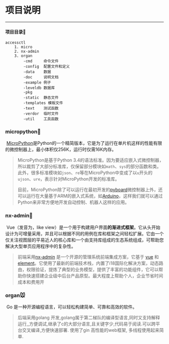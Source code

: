 # 项目说明

---

#### 项目目录:bookmark_tabs:

```
accessctl
    1. micro
    2. nx-admin
    3. organ
    	-cmd     命令文件
        -config  配置文件和定义
        -data    数据
        -doc     说明文档
        -example 例子
        -leveldb 数据库
        -pkg
        -static  静态文件
        -templates 模板文件
        -text    测试函数
        -verdor  临时文件
        -util    工具函数
```

### micropython:snake:

​		[MicroPython](https://micropython.org/)是Python的一个精简版本，它是为了运行在单片机这样的性能有限的微控制器上，最小体积仅256K，运行时仅需16K内存。

> MicroPython是基于Python 3.4的语法标准。因为要适应嵌入式微控制器，所以裁剪了大部分标准库，仅保留部分模块如`math`、`sys`的部分函数和类。此外，很多标准模块如`json`、`re`等在MicroPython中变成了以`u`开头的`ujson`、`ure`，表示针对MicroPython开发的标准库。
>
> 目前，MicroPython除了可以运行在最初开发的[pyboard](https://store.micropython.org/pyb-features)微控制器上外，还可以运行在大量基于ARM的嵌入式系统，如[Arduino](https://www.arduino.cc/)，这样我们就可以通过Python来非常方便地开发自动控制、机器人这样的应用。

### nx-admin:necktie:

​		Vue（发音为，like view）是一个用于构建用户界面**的渐进式框架**。它从头开始设计为可增量采用，并且可以根据不同的用例在库和框架之间轻松扩展。它由一个仅关注视图层的平易近人的核心库和一个由支持库组成的生态系统组成，可帮助您解决大型单页应用程序中的复杂性。

> 前端采用[nx-admin](https://mgbq.github.io/vue-permission/#/login) 是一个开源的管理系统前端集成方案，它基于 [vue](https://github.com/vuejs/vue) 和 [element](https://github.com/ElemeFE/element)。它使用了最新的前端技术栈，内置了i18国际化解决方案，动态路由，权限验证，提炼了典型的业务模型，提供了丰富的功能组件，它可以帮助你快速搭建企业级中后台产品原型。最大程度上帮助个人，企业节省时间成本和费用开

### organ:mouse:

​     Go 是一种开源编程语言，可以轻松构建简单、可靠和高效的软件。

> 后端采用golang 开发,golang属于第二梯队的编译型语言,同时又支持解释运行,,方便调试,继承了c的大部分语言,且关键字少,代码易于阅读.可以跨平台交叉编译,方便快速部署. 使用了gin 高性能的web框架, 多线程使用起来简单.
